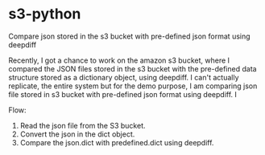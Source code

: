 # s3-python
 
Compare json stored in the s3 bucket with pre-defined json format using deepdiff

Recently, I got a chance to work on the amazon s3 bucket, where I compared the JSON files stored in the s3 bucket with the pre-defined data structure stored as a dictionary object, using deepdiff. I can't actually replicate, the entire system but for the demo purpose, I am comparing json file stored in s3 bucket with pre-defined json format using deepdiff. I

Flow:
1. Read the json file from the S3 bucket.
2. Convert the json in the dict object.
3. Compare the json.dict with predefined.dict using deepdiff.
